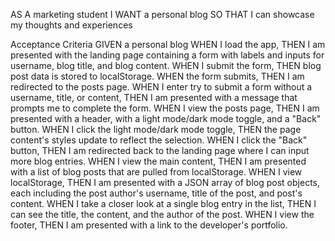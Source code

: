 AS A marketing student
I WANT a personal blog
SO THAT I can showcase my thoughts and experiences

Acceptance Criteria
GIVEN a personal blog
WHEN I load the app,
THEN I am presented with the landing page containing a form with labels and inputs for username, blog title, and blog content.
WHEN I submit the form,
THEN blog post data is stored to localStorage.
WHEN the form submits,
THEN I am redirected to the posts page.
WHEN I enter try to submit a form without a username, title, or content,
THEN I am presented with a message that prompts me to complete the form.
WHEN I view the posts page,
THEN I am presented with a header, with a light mode/dark mode toggle, and a "Back" button.
WHEN I click the light mode/dark mode toggle,
THEN the page content's styles update to reflect the selection.
WHEN I click the "Back" button,
THEN I am redirected back to the landing page where I can input more blog entries.
WHEN I view the main content,
THEN I am presented with a list of blog posts that are pulled from localStorage.
WHEN I view localStorage,
THEN I am presented with a JSON array of blog post objects, each including the post author's username, title of the post, and post's content.
WHEN I take a closer look at a single blog entry in the list,
THEN I can see the title, the content, and the author of the post.
WHEN I view the footer,
THEN I am presented with a link to the developer's portfolio.